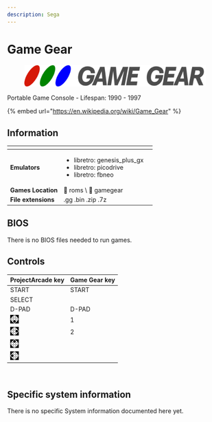 ```yaml
---
description: Sega
---
```


# Game Gear

<figure><img src="https://raw.githubusercontent.com/fabricecaruso/es-theme-carbon/52ff37c9e265587d006945a2ba695b5a962b3a3d/art/logos/gamegear.svg" alt=""><figcaption></figcaption></figure>

Portable Game Console - Lifespan: 1990 - 1997

{% embed url="https://en.wikipedia.org/wiki/Game_Gear" %}

## Information

<table data-header-hidden><thead><tr><th></th><th></th><th data-hidden></th></tr></thead><tbody><tr><td><strong>Emulators</strong></td><td><ul><li>libretro: genesis_plus_gx</li><li>libretro: picodrive</li><li>libretro: fbneo</li></ul></td><td></td></tr><tr><td><strong>Games Location</strong></td><td><span data-gb-custom-inline data-tag="emoji" data-code="1f4c1">📁</span> roms \ <span data-gb-custom-inline data-tag="emoji" data-code="1f4c2">📂</span> gamegear</td><td></td></tr><tr><td><strong>File extensions</strong></td><td>.gg .bin .zip .7z</td><td></td></tr></tbody></table>

## BIOS

There is no BIOS files needed to run games.

## Controls

| ProjectArcade key                                                                              | Game Gear key |
| ----------------------------------------------------------------------------------------- | ------------- |
| START                                                                                     | START         |
| SELECT                                                                                    |               |
| D-PAD                                                                                     | D-PAD         |
| ![A](<../../../../.gitbook/assets/image (1) (2) (1).png>)                                 | 1             |
| ![B](<../../../../.gitbook/assets/image (4) (1).png>)                                     | 2             |
| <img src="../../../../.gitbook/assets/image (3) (1) (2).png" alt="" data-size="original"> |               |
| <img src="../../../../.gitbook/assets/image (2) (1) (1).png" alt="" data-size="line">     |               |

<figure><img src="https://i.imgur.com/d31al0e.png" alt=""><figcaption></figcaption></figure>

## Specific system information

There is no specific System information documented here yet.
